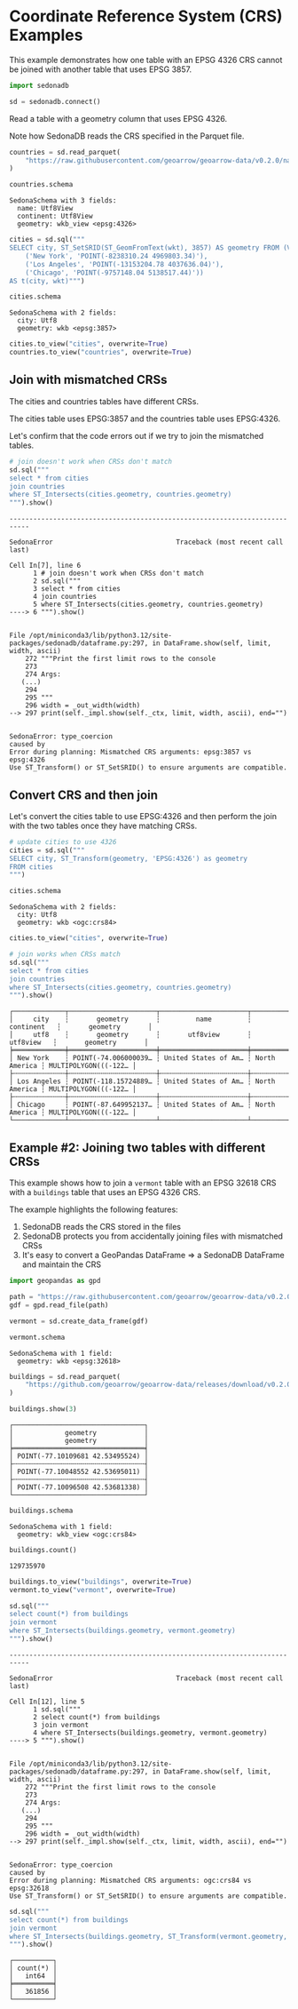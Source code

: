 <!---
  Licensed to the Apache Software Foundation (ASF) under one
  or more contributor license agreements.  See the NOTICE file
  distributed with this work for additional information
  regarding copyright ownership.  The ASF licenses this file
  to you under the Apache License, Version 2.0 (the
  "License"); you may not use this file except in compliance
  with the License.  You may obtain a copy of the License at

    http://www.apache.org/licenses/LICENSE-2.0

  Unless required by applicable law or agreed to in writing,
  software distributed under the License is distributed on an
  "AS IS" BASIS, WITHOUT WARRANTIES OR CONDITIONS OF ANY
  KIND, either express or implied.  See the License for the
  specific language governing permissions and limitations
  under the License.
-->

# Coordinate Reference System (CRS) Examples

This example demonstrates how one table with an EPSG 4326 CRS cannot be joined with another table that uses EPSG 3857.


```python
import sedonadb

sd = sedonadb.connect()
```

Read a table with a geometry column that uses EPSG 4326.

Note how SedonaDB reads the CRS specified in the Parquet file.


```python
countries = sd.read_parquet(
    "https://raw.githubusercontent.com/geoarrow/geoarrow-data/v0.2.0/natural-earth/files/natural-earth_countries_geo.parquet"
)
```


```python
countries.schema
```




    SedonaSchema with 3 fields:
      name: Utf8View
      continent: Utf8View
      geometry: wkb_view <epsg:4326>




```python
cities = sd.sql("""
SELECT city, ST_SetSRID(ST_GeomFromText(wkt), 3857) AS geometry FROM (VALUES
    ('New York', 'POINT(-8238310.24 4969803.34)'),
    ('Los Angeles', 'POINT(-13153204.78 4037636.04)'),
    ('Chicago', 'POINT(-9757148.04 5138517.44)'))
AS t(city, wkt)""")
```


```python
cities.schema
```




    SedonaSchema with 2 fields:
      city: Utf8
      geometry: wkb <epsg:3857>




```python
cities.to_view("cities", overwrite=True)
countries.to_view("countries", overwrite=True)
```

## Join with mismatched CRSs

The cities and countries tables have different CRSs.

The cities table uses EPSG:3857 and the countries table uses EPSG:4326.

Let's confirm that the code errors out if we try to join the mismatched tables.


```python
# join doesn't work when CRSs don't match
sd.sql("""
select * from cities
join countries
where ST_Intersects(cities.geometry, countries.geometry)
""").show()
```


    ---------------------------------------------------------------------------

    SedonaError                               Traceback (most recent call last)

    Cell In[7], line 6
          1 # join doesn't work when CRSs don't match
          2 sd.sql("""
          3 select * from cities
          4 join countries
          5 where ST_Intersects(cities.geometry, countries.geometry)
    ----> 6 """).show()


    File /opt/miniconda3/lib/python3.12/site-packages/sedonadb/dataframe.py:297, in DataFrame.show(self, limit, width, ascii)
        272 """Print the first limit rows to the console
        273
        274 Args:
       (...)
        294
        295 """
        296 width = _out_width(width)
    --> 297 print(self._impl.show(self._ctx, limit, width, ascii), end="")


    SedonaError: type_coercion
    caused by
    Error during planning: Mismatched CRS arguments: epsg:3857 vs epsg:4326
    Use ST_Transform() or ST_SetSRID() to ensure arguments are compatible.


## Convert CRS and then join

Let's convert the cities table to use EPSG:4326 and then perform the join with the two tables once they have matching CRSs.


```python
# update cities to use 4326
cities = sd.sql("""
SELECT city, ST_Transform(geometry, 'EPSG:4326') as geometry
FROM cities
""")
```


```python
cities.schema
```




    SedonaSchema with 2 fields:
      city: Utf8
      geometry: wkb <ogc:crs84>




```python
cities.to_view("cities", overwrite=True)
```


```python
# join works when CRSs match
sd.sql("""
select * from cities
join countries
where ST_Intersects(cities.geometry, countries.geometry)
""").show()
```

    ┌─────────────┬──────────────────────┬──────────────────────┬───────────────┬──────────────────────┐
    │     city    ┆       geometry       ┆         name         ┆   continent   ┆       geometry       │
    │     utf8    ┆       geometry       ┆       utf8view       ┆    utf8view   ┆       geometry       │
    ╞═════════════╪══════════════════════╪══════════════════════╪═══════════════╪══════════════════════╡
    │ New York    ┆ POINT(-74.006000039… ┆ United States of Am… ┆ North America ┆ MULTIPOLYGON(((-122… │
    ├╌╌╌╌╌╌╌╌╌╌╌╌╌┼╌╌╌╌╌╌╌╌╌╌╌╌╌╌╌╌╌╌╌╌╌╌┼╌╌╌╌╌╌╌╌╌╌╌╌╌╌╌╌╌╌╌╌╌╌┼╌╌╌╌╌╌╌╌╌╌╌╌╌╌╌┼╌╌╌╌╌╌╌╌╌╌╌╌╌╌╌╌╌╌╌╌╌╌┤
    │ Los Angeles ┆ POINT(-118.15724889… ┆ United States of Am… ┆ North America ┆ MULTIPOLYGON(((-122… │
    ├╌╌╌╌╌╌╌╌╌╌╌╌╌┼╌╌╌╌╌╌╌╌╌╌╌╌╌╌╌╌╌╌╌╌╌╌┼╌╌╌╌╌╌╌╌╌╌╌╌╌╌╌╌╌╌╌╌╌╌┼╌╌╌╌╌╌╌╌╌╌╌╌╌╌╌┼╌╌╌╌╌╌╌╌╌╌╌╌╌╌╌╌╌╌╌╌╌╌┤
    │ Chicago     ┆ POINT(-87.649952137… ┆ United States of Am… ┆ North America ┆ MULTIPOLYGON(((-122… │
    └─────────────┴──────────────────────┴──────────────────────┴───────────────┴──────────────────────┘


## Example #2: Joining two tables with different CRSs

This example shows how to join a `vermont` table with an EPSG 32618 CRS with a `buildings` table that uses an EPSG 4326 CRS.

The example highlights the following features:

1. SedonaDB reads the CRS stored in the files
2. SedonaDB protects you from accidentally joining files with mismatched CRSs
3. It's easy to convert a GeoPandas DataFrame => a SedonaDB DataFrame and maintain the CRS


```python
import geopandas as gpd

path = "https://raw.githubusercontent.com/geoarrow/geoarrow-data/v0.2.0/example-crs/files/example-crs_vermont-utm.fgb"
gdf = gpd.read_file(path)
```


```python
vermont = sd.create_data_frame(gdf)
```


```python
vermont.schema
```




    SedonaSchema with 1 field:
      geometry: wkb <epsg:32618>




```python
buildings = sd.read_parquet(
    "https://github.com/geoarrow/geoarrow-data/releases/download/v0.2.0/microsoft-buildings_point_geo.parquet"
)
```


```python
buildings.show(3)
```

    ┌─────────────────────────────────┐
    │             geometry            │
    │             geometry            │
    ╞═════════════════════════════════╡
    │ POINT(-77.10109681 42.53495524) │
    ├╌╌╌╌╌╌╌╌╌╌╌╌╌╌╌╌╌╌╌╌╌╌╌╌╌╌╌╌╌╌╌╌╌┤
    │ POINT(-77.10048552 42.53695011) │
    ├╌╌╌╌╌╌╌╌╌╌╌╌╌╌╌╌╌╌╌╌╌╌╌╌╌╌╌╌╌╌╌╌╌┤
    │ POINT(-77.10096508 42.53681338) │
    └─────────────────────────────────┘



```python
buildings.schema
```




    SedonaSchema with 1 field:
      geometry: wkb_view <ogc:crs84>




```python
buildings.count()
```




    129735970




```python
buildings.to_view("buildings", overwrite=True)
vermont.to_view("vermont", overwrite=True)
```


```python
sd.sql("""
select count(*) from buildings
join vermont
where ST_Intersects(buildings.geometry, vermont.geometry)
""").show()
```


    ---------------------------------------------------------------------------

    SedonaError                               Traceback (most recent call last)

    Cell In[12], line 5
          1 sd.sql("""
          2 select count(*) from buildings
          3 join vermont
          4 where ST_Intersects(buildings.geometry, vermont.geometry)
    ----> 5 """).show()


    File /opt/miniconda3/lib/python3.12/site-packages/sedonadb/dataframe.py:297, in DataFrame.show(self, limit, width, ascii)
        272 """Print the first limit rows to the console
        273
        274 Args:
       (...)
        294
        295 """
        296 width = _out_width(width)
    --> 297 print(self._impl.show(self._ctx, limit, width, ascii), end="")


    SedonaError: type_coercion
    caused by
    Error during planning: Mismatched CRS arguments: ogc:crs84 vs epsg:32618
    Use ST_Transform() or ST_SetSRID() to ensure arguments are compatible.



```python
sd.sql("""
select count(*) from buildings
join vermont
where ST_Intersects(buildings.geometry, ST_Transform(vermont.geometry, 'EPSG:4326'))
""").show()
```

    ┌──────────┐
    │ count(*) │
    │   int64  │
    ╞══════════╡
    │   361856 │
    └──────────┘
